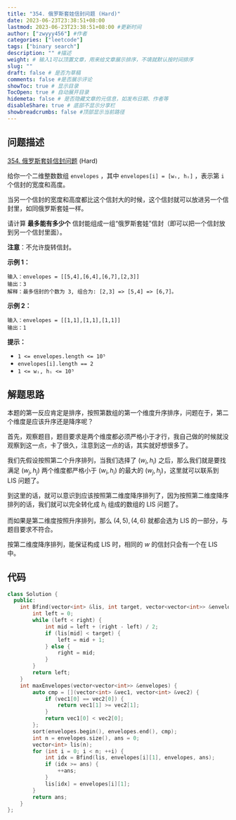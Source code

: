 ```yaml
---
title: "354. 俄罗斯套娃信封问题 (Hard)"
date: 2023-06-23T23:38:51+08:00
lastmod: 2023-06-23T23:38:51+08:00 #更新时间
author: ["zwyyy456"] #作者
categories: ["leetcode"]
tags: ["binary search"]
description: "" #描述
weight: # 输入1可以顶置文章，用来给文章展示排序，不填就默认按时间排序
slug: ""
draft: false # 是否为草稿
comments: false #是否展示评论
showToc: true # 显示目录
TocOpen: true # 自动展开目录
hidemeta: false # 是否隐藏文章的元信息，如发布日期、作者等
disableShare: true # 底部不显示分享栏
showbreadcrumbs: false #顶部显示当前路径
---
```

## 问题描述

[354. 俄罗斯套娃信封问题][link] (Hard)

[link]: https://leetcode.cn/problems/russian-doll-envelopes/

给你一个二维整数数组 `envelopes` ，其中 `envelopes[i] = [wᵢ, hᵢ]` ，表示第 `i` 个信封的宽度和高度。

当另一个信封的宽度和高度都比这个信封大的时候，这个信封就可以放进另一个信封里，如同俄罗斯套娃一样。

请计算 **最多能有多少个** 信封能组成一组“俄罗斯套娃”信封（即可以把一个信封放到另一个信封里面）。

**注意**：不允许旋转信封。

**示例 1：**

```
输入：envelopes = [[5,4],[6,4],[6,7],[2,3]]
输出：3
解释：最多信封的个数为 3, 组合为: [2,3] => [5,4] => [6,7]。
```

**示例 2：**

```
输入：envelopes = [[1,1],[1,1],[1,1]]
输出：1

```

**提示：**

- `1 <= envelopes.length <= 10⁵`
- `envelopes[i].length == 2`
- `1 <= wᵢ, hᵢ <= 10⁵`


## 解题思路

本题的第一反应肯定是排序，按照第数组的第一个维度升序排序，问题在于，第二个维度是应该升序还是降序呢？

首先，观察题目，题目要求是两个维度都必须严格小于才行，我自己做的时候就没观察到这一点，卡了很久，注意到这一点的话，其实就好想很多了。

我们先假设按照第二个升序排列，当我们选择了 $(w_i, h_i)$ 之后，那么我们就是要找满足 $(w_j, h_j)$ 两个维度都严格小于 $(w_i, h_i)$ 的最大的 $(w_j, h_j)$，这里就可以联系到 LIS 问题了。

到这里的话，就可以意识到应该按照第二维度降序排列了，因为按照第二维度降序排列的话，我们就可以完全转化成 $h_i$ 组成的数组的 LIS 问题了。

而如果是第二维度按照升序排列，那么 $(4, 5), (4, 6)$ 就都会选为 LIS 的一部分，与题目要求不符合。

按第二维度降序排列，能保证构成 LIS 时，相同的 $w$ 的信封只会有一个在 LIS 中。

## 代码

```cpp
class Solution {
  public:
    int Bfind(vector<int> &lis, int target, vector<vector<int>> &envelopes, int right) {
        int left = 0;
        while (left < right) {
            int mid = left + (right - left) / 2;
            if (lis[mid] < target) {
                left = mid + 1;
            } else {
                right = mid;
            }
        }
        return left;
    }
    int maxEnvelopes(vector<vector<int>> &envelopes) {
        auto cmp = [](vector<int> &vec1, vector<int> &vec2) {
            if (vec1[0] == vec2[0]) {
                return vec1[1] >= vec2[1];
            }
            return vec1[0] < vec2[0];
        };
        sort(envelopes.begin(), envelopes.end(), cmp);
        int n = envelopes.size(), ans = 0;
        vector<int> lis(n);
        for (int i = 0; i < n; ++i) {
            int idx = Bfind(lis, envelopes[i][1], envelopes, ans);
            if (idx >= ans) {
                ++ans;
            }
            lis[idx] = envelopes[i][1];
        }
        return ans;
    }
};
```


